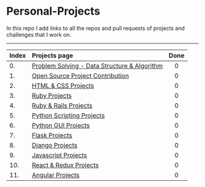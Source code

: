 # Personal-Projects

In this repo I add links to all the repos and pull requests of projects and challenges that I work on.

---

| Index | Projects page                                                           | Done  |
| :---- | :---------------------------------------------------------------------- | :---: |
| 0.    | [Problem Solving - Data Structure & Algorithm](./dir/PROBLEMSOLVING.md) | 0     |
| 1.    | [Open Source Project Contribution](./dir/OPENSOURCEPROJ.md)             | 0     |
| 2.    | [HTML & CSS Projects](./dir/HTMLCSS.md)                                 | 0     |
| 3.    | [Ruby Projects](./dir/RUBY.md)                                          | 0     |
| 4.    | [Ruby & Rails Projects](./dir/RUBYNRAILS.md)                            | 0     |
| 5.    | [Python Scripting Projects](./dir/PYTHONSCRIPT.md)                      | 0     |
| 6.    | [Python GUI Projects](./dir/PYTHONGUI.md)                               | 0     |
| 7.    | [Flask Projects](./dir/FLASK.md)                                        | 0     |
| 8.    | [Django Projects](./dir/DJANGO.md)                                      | 0     |
| 9.    | [Javascript Projects](./dir/JAVASCRIPT.md)                              | 0     |
| 10.   | [React & Redux Projects](./dir/REACTREDUX.md)                           | 0     |
| 11.   | [Angular Projects](./dir/ANGULAR.md)                                    | 0     |
